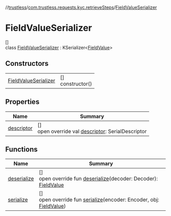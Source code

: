 //[trustless](../../../index.md)/[com.trustless.requests.kyc.retrieveSteps](../index.md)/[FieldValueSerializer](index.md)

# FieldValueSerializer

[]\
class [FieldValueSerializer](index.md) : KSerializer&lt;[FieldValue](../-field-value/index.md)&gt;

## Constructors

| | |
|---|---|
| [FieldValueSerializer](-field-value-serializer.md) | []<br>constructor() |

## Properties

| Name | Summary |
|---|---|
| [descriptor](descriptor.md) | []<br>open override val [descriptor](descriptor.md): SerialDescriptor |

## Functions

| Name | Summary |
|---|---|
| [deserialize](deserialize.md) | []<br>open override fun [deserialize](deserialize.md)(decoder: Decoder): [FieldValue](../-field-value/index.md) |
| [serialize](serialize.md) | []<br>open override fun [serialize](serialize.md)(encoder: Encoder, obj: [FieldValue](../-field-value/index.md)) |
